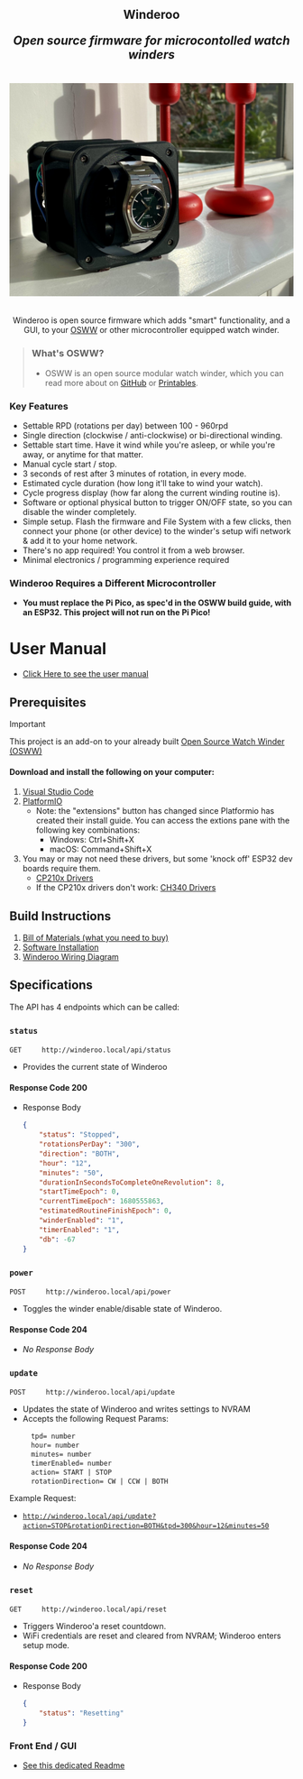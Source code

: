 <div align="center">  
  <h2>
    Winderoo
    <p><i>Open source firmware for microcontolled watch winders</i></p>
  </h2>
</div>

<div align="center">
  <br>
  <img src="./docs/images/splash-image.jpg" alt="Winderoo - The Open Source Watch Winder" width="600">
  <br>
  <br>
  <p>
    Winderoo is open source firmware which adds "smart" functionality, and a GUI, to your <a href="https://github.com/mwood77/osww">OSWW</a> or other microcontroller equipped watch winder.
  </p>
</div>

> ### What's OSWW?
> - OSWW is an open source modular watch winder, which you can read more about on [GitHub](https://github.com/mwood77/osww) or [Printables](https://www.printables.com/model/421249-osww-the-open-source-watch-winder).



### Key Features
* Settable RPD (rotations per day) between 100 - 960rpd
* Single direction (clockwise / anti-clockwise) or bi-directional winding.
* Settable start time. Have it wind while you're asleep, or while you're away, or anytime for that matter. 
* Manual cycle start / stop.
* 3 seconds of rest after 3 minutes of rotation, in every mode.
* Estimated cycle duration (how long it'll take to wind your watch).
* Cycle progress display (how far along the current winding routine is).
* Software or optional physical button to trigger ON/OFF state, so you can disable the winder completely.
* Simple setup. Flash the firmware and File System with a few clicks, then connect your phone (or other device) to the winder's setup wifi network & add it to your home network.
* There's no app required! You control it from a web browser. 
* Minimal electronics / programming experience required


### Winderoo Requires a Different Microcontroller
* **You must replace the Pi Pico, as spec'd in the OSWW build guide, with an ESP32. This project will not run on the Pi Pico!**

# User Manual
* [Click Here to see the user manual](./docs/user-manual.md)

## Prerequisites
> [!IMPORTANT]
> This project is an add-on to your already built [Open Source Watch Winder (OSWW)](https://github.com/mwood77/osww)

#### Download and install the following on your computer:
1. [Visual Studio Code](https://code.visualstudio.com/)
1. [PlatformIO](https://platformio.org/install/ide?install=vscode)
    - Note: the "extensions" button has changed since Platformio has created their install guide. You can access the extions pane with the following key combinations:
        - Windows: Ctrl+Shift+X
        - macOS: Command+Shift+X
1. You may or may not need these drivers, but some 'knock off' ESP32 dev boards require them.
    - [CP210x Drivers](https://www.silabs.com/developers/usb-to-uart-bridge-vcp-drivers?tab=downloads) 
    - If the CP210x drivers don't work:  [CH340 Drivers](https://learn.sparkfun.com/tutorials/how-to-install-ch340-drivers) 


## Build Instructions
1. [Bill of Materials (what you need to buy)](./docs/bom-requirements.md)
1. [Software Installation](./docs/install-software.md)
1. [Winderoo Wiring Diagram](https://github.com/mwood77/osww/blob/main/instructions/wiring-diagram.md)

## Specifications
The API has 4 endpoints which can be called:

### `status`
  ```
  GET     http://winderoo.local/api/status
  ```
- Provides the current state of Winderoo

#### Response Code 200
- Response Body
  ```json
  {
      "status": "Stopped",
      "rotationsPerDay": "300",
      "direction": "BOTH",
      "hour": "12",
      "minutes": "50",
      "durationInSecondsToCompleteOneRevolution": 8,
      "startTimeEpoch": 0,
      "currentTimeEpoch": 1680555863,
      "estimatedRoutineFinishEpoch": 0,
      "winderEnabled": "1",
      "timerEnabled": "1",
      "db": -67
  }
  ```

### `power`
  ```
  POST     http://winderoo.local/api/power
  ```
- Toggles the winder enable/disable state of Winderoo.

#### Response Code 204
- *No Response Body*

### `update`
  ```
  POST     http://winderoo.local/api/update
  ```
- Updates the state of Winderoo and writes settings to NVRAM
- Accepts the following Request Params:
  ```
    tpd= number
    hour= number
    minutes= number
    timerEnabled= number
    action= START | STOP
    rotationDirection= CW | CCW | BOTH
  ```

Example Request:
  - [`http://winderoo.local/api/update?action=STOP&rotationDirection=BOTH&tpd=300&hour=12&minutes=50`](http://winderoo.local/api/update?action=STOP&rotationDirection=BOTH&tpd=300&hour=12&minutes=50)


#### Response Code 204
- *No Response Body*

### `reset`

  ```
  GET     http://winderoo.local/api/reset
  ```
  - Triggers Winderoo'a reset countdown.
  - WiFi credentials are reset and cleared from NVRAM; Winderoo enters setup mode.

#### Response Code 200
- Response Body
  ```json
  {
      "status": "Resetting"
  }
  ```

### Front End / GUI
- [See this dedicated Readme](src/angular/osww-frontend/README.md)